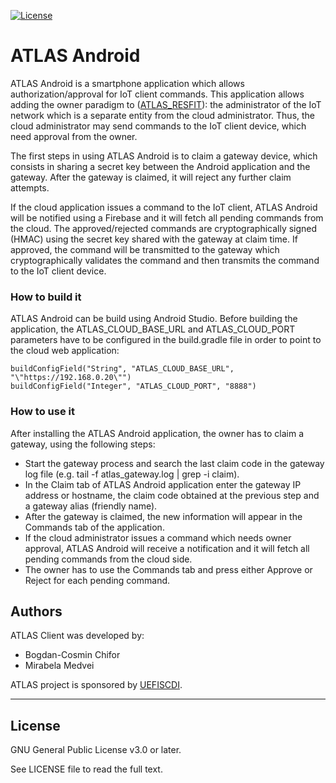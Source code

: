 [![License](https://img.shields.io/badge/license-GPL%20v3.0%20or%20later-brightgreen.svg)](https://github.com/atlas-iot/resfit/blob/master/atlas_android/LICENSE)

# ATLAS Android
ATLAS Android is a smartphone application which allows authorization/approval for IoT client commands.
This application allows adding the owner paradigm to ([ATLAS_RESFIT]): the administrator of the IoT network which is a separate entity from the cloud administrator. Thus, the cloud administrator may send commands to the IoT client device, which need approval from the owner.

The first steps in using ATLAS Android is to claim a gateway device, which consists in sharing a secret key between the Android application and the gateway. After the gateway is claimed, it will reject any further claim attempts.

If the cloud application issues a command to the IoT client, ATLAS Android will be notified using a Firebase and it will fetch all pending commands from the cloud.
The approved/rejected commands are cryptographically signed (HMAC) using the secret key shared with the gateway at claim time. If approved, the command will be transmitted to the gateway which cryptographically validates the command and then transmits the command to the IoT client device.

### How to build it
ATLAS Android can be build using Android Studio. Before building the application, the ATLAS_CLOUD_BASE_URL and ATLAS_CLOUD_PORT parameters have to be configured in the build.gradle file in order to point to the cloud web application:
```
buildConfigField("String", "ATLAS_CLOUD_BASE_URL", "\"https://192.168.0.20\"")
buildConfigField("Integer", "ATLAS_CLOUD_PORT", "8888")
```

### How to use it
After installing the ATLAS Android application, the owner has to claim a gateway, using the following steps:
* Start the gateway process and search the last claim code in the gateway log file (e.g. tail -f atlas_gateway.log | grep -i claim).
* In the Claim tab of ATLAS Android application enter the gateway IP address or hostname, the claim code obtained at the previous step and a gateway alias (friendly name).
* After the gateway is claimed, the new information will appear in the Commands tab of the application.
* If the cloud administrator issues a command which needs owner approval, ATLAS Android will receive a notification and it will fetch all pending commands from the cloud side.
* The owner has to use the Commands tab and press either Approve or Reject for each pending command.

## Authors
ATLAS Client was developed by:
* Bogdan-Cosmin Chifor
* Mirabela Medvei

ATLAS project is sponsored by [UEFISCDI].

----

## License
GNU General Public License v3.0 or later.

See LICENSE file to read the full text.

[ATLAS_RESFIT]: https://github.com/atlas-iot/resfit
[UEFISCDI]: https://uefiscdi.gov.ro/